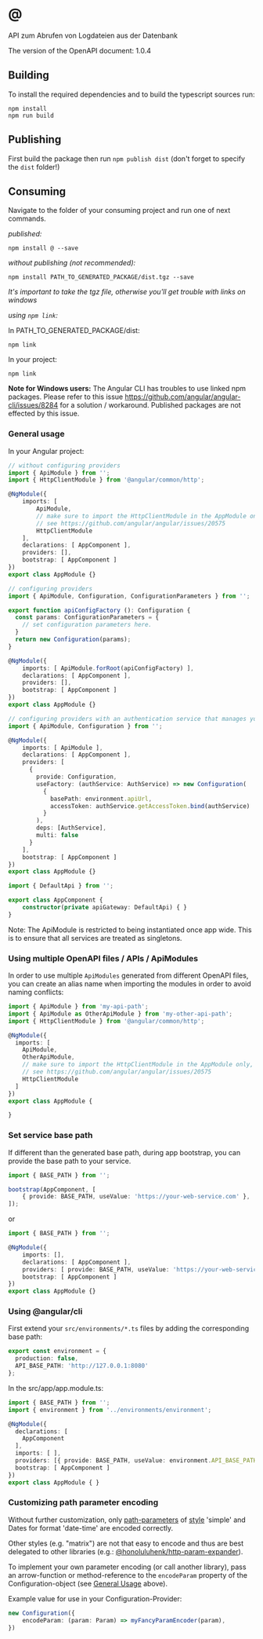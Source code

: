 # @

API zum Abrufen von Logdateien aus der Datenbank

The version of the OpenAPI document: 1.0.4

## Building

To install the required dependencies and to build the typescript sources run:

```console
npm install
npm run build
```

## Publishing

First build the package then run `npm publish dist` (don't forget to specify the `dist` folder!)

## Consuming

Navigate to the folder of your consuming project and run one of next commands.

_published:_

```console
npm install @ --save
```

_without publishing (not recommended):_

```console
npm install PATH_TO_GENERATED_PACKAGE/dist.tgz --save
```

_It's important to take the tgz file, otherwise you'll get trouble with links on windows_

_using `npm link`:_

In PATH_TO_GENERATED_PACKAGE/dist:

```console
npm link
```

In your project:

```console
npm link 
```

__Note for Windows users:__ The Angular CLI has troubles to use linked npm packages.
Please refer to this issue <https://github.com/angular/angular-cli/issues/8284> for a solution / workaround.
Published packages are not effected by this issue.

### General usage

In your Angular project:

```typescript
// without configuring providers
import { ApiModule } from '';
import { HttpClientModule } from '@angular/common/http';

@NgModule({
    imports: [
        ApiModule,
        // make sure to import the HttpClientModule in the AppModule only,
        // see https://github.com/angular/angular/issues/20575
        HttpClientModule
    ],
    declarations: [ AppComponent ],
    providers: [],
    bootstrap: [ AppComponent ]
})
export class AppModule {}
```

```typescript
// configuring providers
import { ApiModule, Configuration, ConfigurationParameters } from '';

export function apiConfigFactory (): Configuration {
  const params: ConfigurationParameters = {
    // set configuration parameters here.
  }
  return new Configuration(params);
}

@NgModule({
    imports: [ ApiModule.forRoot(apiConfigFactory) ],
    declarations: [ AppComponent ],
    providers: [],
    bootstrap: [ AppComponent ]
})
export class AppModule {}
```

```typescript
// configuring providers with an authentication service that manages your access tokens
import { ApiModule, Configuration } from '';

@NgModule({
    imports: [ ApiModule ],
    declarations: [ AppComponent ],
    providers: [
      {
        provide: Configuration,
        useFactory: (authService: AuthService) => new Configuration(
          {
            basePath: environment.apiUrl,
            accessToken: authService.getAccessToken.bind(authService)
          }
        ),
        deps: [AuthService],
        multi: false
      }
    ],
    bootstrap: [ AppComponent ]
})
export class AppModule {}
```

```typescript
import { DefaultApi } from '';

export class AppComponent {
    constructor(private apiGateway: DefaultApi) { }
}
```

Note: The ApiModule is restricted to being instantiated once app wide.
This is to ensure that all services are treated as singletons.

### Using multiple OpenAPI files / APIs / ApiModules

In order to use multiple `ApiModules` generated from different OpenAPI files,
you can create an alias name when importing the modules
in order to avoid naming conflicts:

```typescript
import { ApiModule } from 'my-api-path';
import { ApiModule as OtherApiModule } from 'my-other-api-path';
import { HttpClientModule } from '@angular/common/http';

@NgModule({
  imports: [
    ApiModule,
    OtherApiModule,
    // make sure to import the HttpClientModule in the AppModule only,
    // see https://github.com/angular/angular/issues/20575
    HttpClientModule
  ]
})
export class AppModule {

}
```

### Set service base path

If different than the generated base path, during app bootstrap, you can provide the base path to your service.

```typescript
import { BASE_PATH } from '';

bootstrap(AppComponent, [
    { provide: BASE_PATH, useValue: 'https://your-web-service.com' },
]);
```

or

```typescript
import { BASE_PATH } from '';

@NgModule({
    imports: [],
    declarations: [ AppComponent ],
    providers: [ provide: BASE_PATH, useValue: 'https://your-web-service.com' ],
    bootstrap: [ AppComponent ]
})
export class AppModule {}
```

### Using @angular/cli

First extend your `src/environments/*.ts` files by adding the corresponding base path:

```typescript
export const environment = {
  production: false,
  API_BASE_PATH: 'http://127.0.0.1:8080'
};
```

In the src/app/app.module.ts:

```typescript
import { BASE_PATH } from '';
import { environment } from '../environments/environment';

@NgModule({
  declarations: [
    AppComponent
  ],
  imports: [ ],
  providers: [{ provide: BASE_PATH, useValue: environment.API_BASE_PATH }],
  bootstrap: [ AppComponent ]
})
export class AppModule { }
```

### Customizing path parameter encoding

Without further customization, only [path-parameters][parameter-locations-url] of [style][style-values-url] 'simple'
and Dates for format 'date-time' are encoded correctly.

Other styles (e.g. "matrix") are not that easy to encode
and thus are best delegated to other libraries (e.g.: [@honoluluhenk/http-param-expander]).

To implement your own parameter encoding (or call another library),
pass an arrow-function or method-reference to the `encodeParam` property of the Configuration-object
(see [General Usage](#general-usage) above).

Example value for use in your Configuration-Provider:

```typescript
new Configuration({
    encodeParam: (param: Param) => myFancyParamEncoder(param),
})
```

[parameter-locations-url]: https://github.com/OAI/OpenAPI-Specification/blob/main/versions/3.1.0.md#parameter-locations
[style-values-url]: https://github.com/OAI/OpenAPI-Specification/blob/main/versions/3.1.0.md#style-values
[@honoluluhenk/http-param-expander]: https://www.npmjs.com/package/@honoluluhenk/http-param-expander
